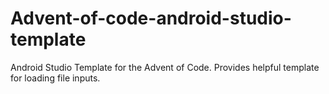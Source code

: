 # Advent-of-code-android-studio-template
 Android Studio Template for the Advent of Code. Provides helpful template for loading file inputs.
